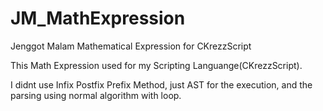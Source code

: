 # JM_MathExpression
Jenggot Malam Mathematical Expression for CKrezzScript

This Math Expression used for my Scripting Languange(CKrezzScript).

I didnt use Infix Postfix Prefix Method, just AST for the execution, and the parsing using normal algorithm with loop.

